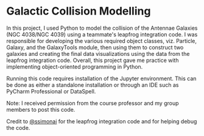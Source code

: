 # Galactic Collision Modelling
In this project, I used Python to model the collision of the Antennae Galaxies (NGC 4038/NGC 4039) using a teammate's leapfrog integration code. I was responsible for developing the various required object classes, viz. Particle, Galaxy, and the GalaxyTools module, then using them to construct two galaxies and creating the final data visualizations using the data from the leapfrog integration code. Overall, this project gave me practice with implementing object-oriented programming in Python.

Running this code requires installation of the Jupyter environment. This can be done as either a standalone installation or through an IDE such as PyCharm Professional or DataSpell.

Note: I received permission from the course professor and my group members to post this code.

Credit to [@ssimonai](https://github.com/ssimonai) for the leapfrog integration code and for helping debug the code.
